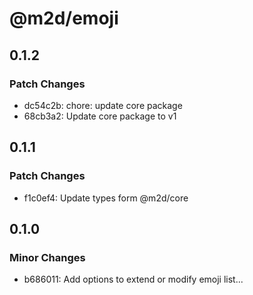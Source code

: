 # @m2d/emoji

## 0.1.2

### Patch Changes

- dc54c2b: chore: update core package
- 68cb3a2: Update core package to v1

## 0.1.1

### Patch Changes

- f1c0ef4: Update types form @m2d/core

## 0.1.0

### Minor Changes

- b686011: Add options to extend or modify emoji list...
